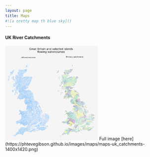 ```yaml
---
layout: page
title: Maps
#![a oretty map th blue sky]()
---
```


#### UK River Catchments
<img src="/images/maps/maps-uk_catchments-1400x1420.png" alt="drawing" width="300"/>
Full image [here](https://phtevegibson.github.io/images/maps/maps-uk_catchments-1400x1420.png)